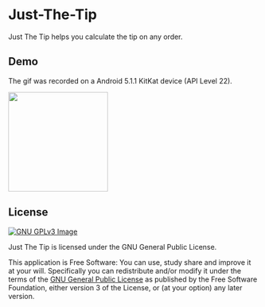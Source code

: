 # Just-The-Tip

Just The Tip helps you calculate the tip on any order.

## Demo
The gif was recorded on a Android 5.1.1 KitKat device (API Level 22).

[<img src="http://i.imgur.com/gucXCIJ.gif" width=200>](http://i.imgur.com/gucXCIJ.gif)

## License
[![GNU GPLv3 Image](https://www.gnu.org/graphics/gplv3-127x51.png)](http://www.gnu.org/licenses/gpl-3.0.en.html)  

Just The Tip is licensed under the GNU General Public License.

This application is Free Software: You can use, study share and improve it at your
will. Specifically you can redistribute and/or modify it under the terms of the
[GNU General Public License](https://www.gnu.org/licenses/gpl.html) as
published by the Free Software Foundation, either version 3 of the License, or
(at your option) any later version. 
